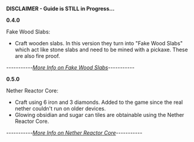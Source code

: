 **DISCLAIMER - Guide is STILL in Progress...**

**0.4.0**

Fake Wood Slabs: 
- Craft wooden slabs. In this version they turn into "Fake Wood Slabs" which act like stone slabs and need to be mined with a pickaxe. These are also fire proof.

-----------*[More Info on Fake Wood Slabs](https://github.com/ToxicAbsence/More-Info/blob/main/Fake%20Wood%20Slabs.md)*-----------

**0.5.0**

Nether Reactor Core:
- Craft using 6 iron and 3 diamonds. Added to the game since the real nether couldn't run on older devices.
- Glowing obsidian and sugar can tiles are obtainable using the Nether Reactor Core.

-----------*[More Info on Nether Reactor Core](https://github.com/ToxicAbsence/More-Info/blob/main/Nether%20Reactor%20Core.md)*-----------
